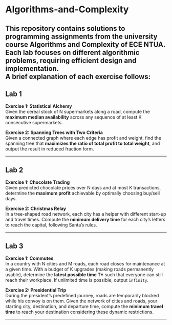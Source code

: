# Algorithms-and-Complexity

This repository contains solutions to programming assignments from the university course **Algorithms and Complexity** of ECE NTUA.  
Each lab focuses on different algorithmic problems, requiring efficient design and implementation.  
A brief explanation of each exercise follows:
---

## Lab 1

**Exercise 1: Statistical Alchemy**  
Given the cereal stock of N supermarkets along a road, compute the **maximum median availability** across any sequence of at least K consecutive supermarkets.  

**Exercise 2: Spanning Trees with Two Criteria**  
Given a connected graph where each edge has profit and weight, find the spanning tree that **maximizes the ratio of total profit to total weight**, and output the result in reduced fraction form.  

---

## Lab 2

**Exercise 1: Chocolate Trading**  
Given predicted chocolate prices over N days and at most K transactions, determine the **maximum profit** achievable by optimally choosing buy/sell days.  

**Exercise 2: Christmas Relay**  
In a tree-shaped road network, each city has a helper with different start-up and travel times. Compute the **minimum delivery time** for each city’s letters to reach the capital, following Santa’s rules.  

---

## Lab 3

**Exercise 1: Commutes**  
In a country with N cities and M roads, each road closes for maintenance at a given time. With a budget of K upgrades (making roads permanently usable), determine the **latest possible time T\*** such that everyone can still reach their workplace. If unlimited time is possible, output `infinity`.  

**Exercise 2: Presidential Trip**  
During the president’s predefined journey, roads are temporarily blocked while his convoy is on them. Given the network of cities and roads, your starting city, destination, and departure time, compute the **minimum travel time** to reach your destination considering these dynamic restrictions.  

---
